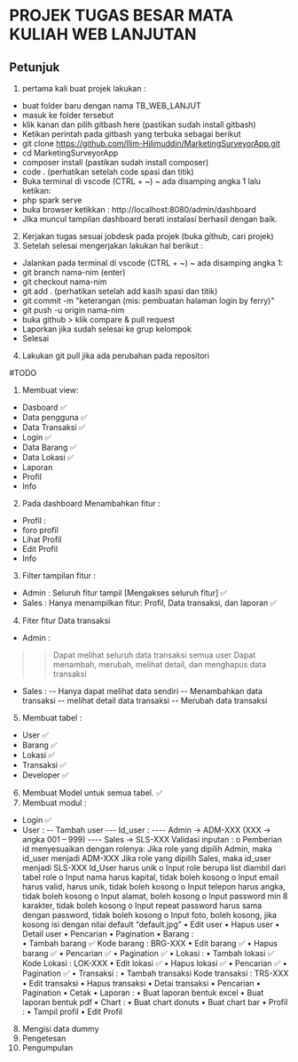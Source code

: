 # PROJEK TUGAS BESAR MATA KULIAH WEB LANJUTAN

## Petunjuk

1. pertama kali buat projek lakukan :

- buat folder baru dengan nama TB_WEB_LANJUT
- masuk ke folder tersebut
- klik kanan dan pilih gitbash here (pastikan sudah install gitbash)
- Ketikan perintah pada gitbash yang terbuka sebagai berikut
- git clone https://github.com/Ilim-Hilimuddin/MarketingSurveyorApp.git
- cd MarketingSurveyorApp
- composer install (pastikan sudah install composer)
- code . (perhatikan setelah code spasi dan titik)
- Buka terminal di vscode (CTRL + ~) ~ ada disamping angka 1 lalu ketikan:
- php spark serve
- buka browser ketikkan : http://localhost:8080/admin/dashboard
- JIka muncul tampilan dashboard berati instalasi berhasil dengan baik.

2. Kerjakan tugas sesuai jobdesk pada projek (buka github, cari projek)
3. Setelah selesai mengerjakan lakukan hal berikut :

- Jalankan pada terminal di vscode (CTRL + ~) ~ ada disamping angka 1:
- git branch nama-nim (enter)
- git checkout nama-nim
- git add . (perhatikan setelah add kasih spasi dan titik)
- git commit -m "keterangan (mis: pembuatan halaman login by ferry)"
- git push -u origin nama-nim
- buka github > klik compare & pull request
- Laporkan jika sudah selesai ke grup kelompok
- Selesai

4. Lakukan git pull jika ada perubahan pada repositori

#TODO
1. Membuat view:
- Dasboard 	✅
- Data pengguna ✅	
- Data Transaksi ✅
- Login  ✅		
- Data Barang ✅
- Data Lokasi ✅
- Laporan
- Profil
- Info 
2. Pada dashboard Menambahkan fitur :
- Profil :
- foro profil
- Lihat Profil
- Edit Profil
- Info
3. Filter tampilan fitur :
- Admin	: Seluruh fitur tampil [Mengakses seluruh fitur] ✅
- Sales	: Hanya menampilkan fitur: Profil, Data transaksi, dan laporan ✅
4. Fiter fitur Data transaksi
- Admin	: 
>> Dapat melihat seluruh data transaksi semua user 
>> Dapat menambah, merubah, melihat detail, dan menghapus data transaksi
- Sales	: 
-- Hanya dapat melihat data sendiri
-- Menambahkan data transaksi
-- melihat detail data transaksi
-- Merubah data transaksi
5. Membuat tabel :
- User ✅
- Barang ✅
- Lokasi ✅
- Transaksi ✅
- Developer ✅
6. Membuat Model untuk semua tabel. ✅
7. Membuat modul :
- Login  ✅
- User :
-- Tambah user
--- Id_user :
---- Admin -> ADM-XXX (XXX -> angka 001 – 999)
---- Sales -> SLS-XXX
Validasi inputan :
o	Pemberian id menyesuaikan dengan rolenya:
Jika role yang dipilih Admin, maka id_user menjadi ADM-XXX
Jika role yang dipilih Sales, maka id_user menjadi SLS-XXX
Id_User harus unik
o	Input role berupa list diambil dari tabel role
o	Input nama harus kapital, tidak boleh kosong
o	Input email harus valid, harus unik, tidak boleh kosong
o	Input telepon harus angka, tidak boleh kosong
o	Input alamat, boleh kosong
o	Input password min 8 karakter, tidak boleh kosong
o	Input repeat password harus sama dengan password, tidak boleh kosong
o	Input foto, boleh kosong, jika kosong isi dengan nilai default “default.jpg”
•	Edit user
•	Hapus user
•	Detail user
•	Pencarian
•	Pagination
•	Barang :  
•	Tambah barang ✅
Kode barang	: BRG-XXX
•	Edit barang ✅ 
•	Hapus barang ✅
•	Pencarian ✅
•	Pagination ✅ 
•	Lokasi :
•	Tambah lokasi ✅
Kode Lokasi : LOK-XXX
•	Edit lokasi ✅
•	Hapus lokasi ✅
•	Pencarian ✅
•	Pagination ✅
•	Transaksi :
•	Tambah transaksi
Kode transaksi : TRS-XXX
•	Edit transaksi
•	Hapus transaksi
•	Detai transaksi
•	Pencarian
•	Pagination
•	Cetak
•	Laporan :
•	Buat laporan bentuk excel
•	Buat laporan bentuk pdf
•	Chart :
•	Buat chart donuts
•	Buat chart bar
•	Profil :
•	Tampil profil
•	Edit Profil
8.	Mengisi data dummy
9.	Pengetesan
10.	Pengumpulan




